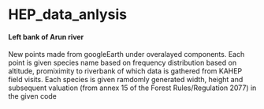 # HEP_data_anlysis
#### Left bank of Arun river
New points made from googleEarth under overalayed components.
Each point is given species name based on frequency distribution based on altitude, promiximity to riverbank of which data is gathered from KAHEP field visits.
Each species is given ramdomly generated width, height and subsequent valuation (from annex 15 of the Forest Rules/Regulation 2077) in the given code
